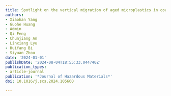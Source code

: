 ```yaml
---
title: Spotlight on the vertical migration of aged microplastics in coastal waters
authors:
- Xiaohan Yang
- Guohe Huang
- Admin
- Qi Feng
- Chunjiang An
- Linxiang Lyu
- Huifang Bi
- Siyuan Zhou
date: '2024-01-01'
publishDate: '2024-08-04T18:55:33.044740Z'
publication_types:
- article-journal
publication: '*Journal of Hazardous Materials*'
doi: 10.1016/j.scs.2024.105660

---
```

